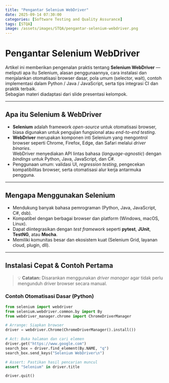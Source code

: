 ```yaml
---
title: "Pengantar Selenium WebDriver"
date: 2025-09-14 07:30:00
categories: [Software Testing and Quality Assurance]
tags: [STQA]
image: /assets/images/STQA/pengantar-selenium-webdriver.png
---
```


# Pengantar Selenium WebDriver

Artikel ini memberikan pengenalan praktis tentang **Selenium WebDriver** — meliputi apa itu Selenium, alasan penggunaannya, cara instalasi dan menjalankan otomatisasi browser dasar, pola umum (selector, wait), contoh implementasi dalam Python / Java / JavaScript, serta tips integrasi CI dan praktik terbaik.  
Sebagian materi diadaptasi dari slide presentasi kelompok.

---

## Apa itu Selenium & WebDriver

- **Selenium** adalah framework *open-source* untuk otomatisasi browser, biasa digunakan untuk pengujian fungsional atau *end-to-end testing*.  
- **WebDriver** merupakan komponen inti Selenium yang mengontrol browser seperti Chrome, Firefox, Edge, dan Safari melalui *driver binaries*.  
  WebDriver menyediakan API lintas bahasa (*language-agnostic*) dengan *bindings* untuk Python, Java, JavaScript, dan C#.  
- Penggunaan umum: validasi UI, *regression testing*, pengecekan kompatibilitas browser, serta otomatisasi alur kerja antarmuka pengguna.

---

## Mengapa Menggunakan Selenium

- Mendukung banyak bahasa pemrograman (Python, Java, JavaScript, C#, dsb).  
- Kompatibel dengan berbagai browser dan platform (Windows, macOS, Linux).  
- Dapat diintegrasikan dengan *test framework* seperti **pytest**, **JUnit**, **TestNG**, atau **Mocha**.  
- Memiliki komunitas besar dan ekosistem kuat (Selenium Grid, layanan cloud, plugin, dll).

---

## Instalasi Cepat & Contoh Pertama

> 💡 **Catatan:** Disarankan menggunakan *driver manager* agar tidak perlu mengunduh driver browser secara manual.

### Contoh Otomatisasi Dasar (Python)

```python
from selenium import webdriver
from selenium.webdriver.common.by import By
from webdriver_manager.chrome import ChromeDriverManager

# Arrange: Siapkan browser
driver = webdriver.Chrome(ChromeDriverManager().install())

# Act: Buka halaman dan cari elemen
driver.get("https://www.google.com")
search_box = driver.find_element(By.NAME, "q")
search_box.send_keys("Selenium WebDriver\n")

# Assert: Pastikan hasil pencarian muncul
assert "Selenium" in driver.title

driver.quit()
```